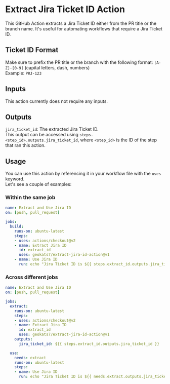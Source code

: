 # Extract Jira Ticket ID Action

This GitHub Action extracts a Jira Ticket ID either from the PR title or the branch name. It's useful for automating workflows that require a Jira Ticket ID.

## Ticket ID Format
Make sure to prefix the PR title or the branch with the following format: `[A-Z]-[0-9]`  (capital letters, dash, numbers)  
Example: `PRJ-123`

## Inputs

This action currently does not require any inputs.

## Outputs

`jira_ticket_id`: The extracted Jira Ticket ID.  
This output can be accessed using `steps.<step_id>.outputs.jira_ticket_id`, where `<step_id>` is the ID of the step that ran this action.

## Usage

You can use this action by referencing it in your workflow file with the `uses` keyword.  
Let's see a couple of examples:

### Within the same job

```yaml
name: Extract and Use Jira ID
on: [push, pull_request]

jobs:
  build:
    runs-on: ubuntu-latest
    steps:
    - uses: actions/checkout@v2
    - name: Extract Jira ID
      id: extract_id
      uses: geokats7/extract-jira-id-action@v1
    - name: Use Jira ID
      run: echo "Jira Ticket ID is ${{ steps.extract_id.outputs.jira_ticket_id }}"
```

### Across different jobs

```yaml
name: Extract and Use Jira ID
on: [push, pull_request]

jobs:
  extract:
    runs-on: ubuntu-latest
    steps:
    - uses: actions/checkout@v2
    - name: Extract Jira ID
      id: extract_id
      uses: geokats7/extract-jira-id-action@v1
    outputs:
      jira_ticket_id: ${{ steps.extract_id.outputs.jira_ticket_id }}

  use:
    needs: extract
    runs-on: ubuntu-latest
    steps:
    - name: Use Jira ID
      run: echo "Jira Ticket ID is ${{ needs.extract.outputs.jira_ticket_id }}"
